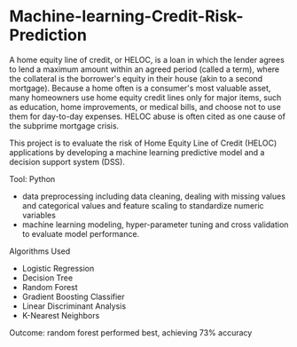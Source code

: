 # Machine-learning-Credit-Risk-Prediction
A home equity line of credit, or HELOC, is a loan in which the lender agrees to lend a maximum amount within an agreed period (called a term), where the collateral is the borrower's equity in their house (akin to a second mortgage). Because a home often is a consumer's most valuable asset, many homeowners use home equity credit lines only for major items, such as education, home improvements, or medical bills, and choose not to use them for day-to-day expenses. HELOC abuse is often cited as one cause of the subprime mortgage crisis.  <br>

This project is to evaluate the risk of Home Equity Line of Credit (HELOC) applications by developing a machine learning predictive model and a decision support system (DSS).  <br>

Tool: Python

* data preprocessing including data cleaning, dealing with missing values and categorical values and feature scaling to standardize numeric variables  <br>
* machine learning modeling, hyper-parameter tuning and cross validation to evaluate model performance.  <br>

Algorithms Used  <br>
* Logistic Regression  <br>
* Decision Tree  <br>
* Random Forest  <br>
* Gradient Boosting Classifier  <br>
* Linear Discriminant Analysis  <br>
* K-Nearest Neighbors  <br>

Outcome: random forest performed best, achieving 73% accuracy
